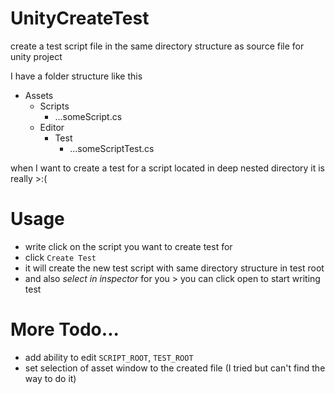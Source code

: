 # UnityCreateTest
create a test script file in the same directory structure as source file for unity project

I have a folder structure like this
- Assets
  - Scripts
    - ...someScript.cs
  - Editor
    - Test
      - ...someScriptTest.cs

when I want to create a test for a script located in deep nested directory it is really >:(

# Usage
- write click on the script you want to create test for
- click `Create Test`
- it will create the new test script with same directory structure in test root
- and also *select in inspector* for you > you can click open to start writing test

# More Todo...
- add ability to edit `SCRIPT_ROOT`, `TEST_ROOT`
- set selection of asset window to the created file (I tried but can't find the way to do it)
